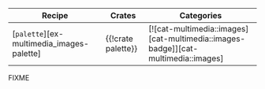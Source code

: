 | Recipe | Crates | Categories |
|--------|--------|------------|
| [`palette`][ex-multimedia_images-palette] | {{!crate palette}} | [![cat-multimedia::images][cat-multimedia::images-badge]][cat-multimedia::images] |

<div class="hidden">
FIXME
</div>
